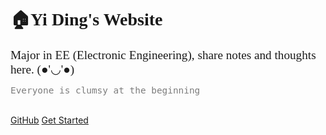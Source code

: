 <!-- _coverpage.md -->
<!-- <div class="center" style="max-width:300px;"><img src="https://imagebank-0.oss-cn-beijing.aliyuncs.com/VS-PicGo/2024-07-02-13-31-34__coverpage_.jpg"/></div> -->


# 🏠<span style="font-family:'Baskerville Old Face','Times New Roman';">Yi Ding's Website</span><br> 

<span style="font-family:'Times New Roman';font-size:1.2rem;">Major in EE (Electronic Engineering), share notes and thoughts here. (●'◡'●)</span>

<div class='clumsy'>Everyone is clumsy at the beginning </div><br>

<style>
    .clumsy {
         font-size: 0.9rem;
         color: rgba(70, 70, 70, 0.7);
         font-family: 'Cascadia Code', "Cascadia Mono", Consolas, monospace, 'Times New Roman';
    }
</style>


[GitHub](https://github.com/YiDingg)
[Get Started](/HOMEPAGE.md)

